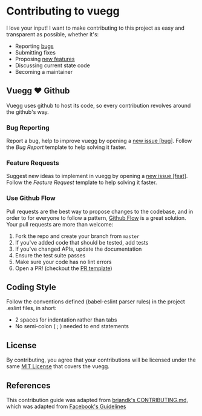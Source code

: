 # Contributing to vuegg
I love your input! I want to make contributing to this project as easy and transparent as possible, whether it's:

- Reporting [bugs](https://github.com/vuegg/vuegg/blob/master/.github/CONTRIBUTING.md#bug-reporting)
- Submitting fixes
- Proposing [new features](https://github.com/vuegg/vuegg/blob/master/.github/CONTRIBUTING.md#feature-requests)
- Discussing current state code
- Becoming a maintainer

## Vuegg :heart: Github
Vuegg uses github to host its code, so every contribution revolves around the github's way.


### Bug Reporting
Report a bug, help to improve vuegg by opening a [new issue [bug]](https://github.com/vuegg/vuegg/issues/new?template=BUG_REPORT.md). Follow the *Bug Report* template to help solving it faster.

### Feature Requests
Suggest new ideas to implement in vuegg by opening a [new issue [feat]](https://github.com/vuegg/vuegg/issues/new?template=FEATURE_REQUEST.md). Follow the *Feature Request* template to help solving it faster.

### Use Github Flow
Pull requests are the best way to propose changes to the codebase, and in order to for everyone to follow a pattern, [Github Flow](https://guides.github.com/introduction/flow/index.html) is a great solution. Your pull requests are more than welcome:

1. Fork the repo and create your branch from `master`
2. If you've added code that should be tested, add tests
3. If you've changed APIs, update the documentation
4. Ensure the test suite passes
5. Make sure your code has no lint errors
6. Open a PR! (checkout the [PR template](https://github.com/vuegg/vuegg/blob/master/.github/PULL_REQUEST_TEMPLATE.md))

## Coding Style
Follow the conventions defined (babel-eslint parser rules) in the project .eslint files, in short:

- 2 spaces for indentation rather than tabs
- No semi-colon ( ; ) needed to end statements

## License
By contributing, you agree that your contributions will be licensed under the same [MIT License](https://github.com/vuegg/vuegg/blob/master/LICENSE) that covers the vuegg.

## References
This contribution guide was adapted from [briandk's CONTRIBUTING.md](https://gist.github.com/briandk/3d2e8b3ec8daf5a27a62), which was adapted from [Facebook's Guidelines](https://github.com/facebook/draft-js/blob/a9316a723f9e918afde44dea68b5f9f39b7d9b00/CONTRIBUTING.md)
